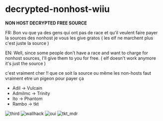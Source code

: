 # decrypted-nonhost-wiiu
**NON HOST DECRYPTED FREE SOURCE**

FR:
Bon vu que ya des gens qui ont pas de race et qu'il veulent faire payer la sources des nonhost je vous les give gratos
( les elf ne marchent plus c'est juste la source )

EN:
Well, since some people don't have a race and want to charge for nonhost sources, I'll give them to you for free.
( elf doesn't work anymore it's just the source )

c'est vraiment cher !! que ce soit la source ou même les non-hosts faut vraiment etre un pigeon pour payer ça

- Adil -> Vulcain
- Admilmc -> Trinity
- lto -> Phantom
- Rambo -> tkt

![third](https://github.com/LokeyDev/decrypted-nonhost-wiiu/assets/75146090/7e96d669-64d7-4022-927c-b560164b8b3d)
![wallhack](https://github.com/LokeyDev/decrypted-nonhost-wiiu/assets/75146090/8ff5cde0-e4db-481d-9d39-c690c5c934b6)
![oui](https://github.com/LokeyDev/decrypted-nonhost-wiiu/assets/75146090/d6c13e34-0e97-468d-b16b-a68659599d55)
![tkt_mdr](https://github.com/LokeyDev/decrypted-nonhost-wiiu/assets/75146090/5c6e34e2-ed37-4581-9bc3-f3db62202cb5)
